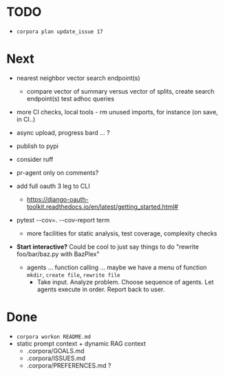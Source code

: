 # TODO

- `corpora plan update_issue 17`

# Next

- nearest neighbor vector search endpoint(s)
  - compare vector of summary versus vector of splits, create search endpoint(s) test adhoc queries
- more CI checks, local tools - rm unused imports, for instance (on save, in CI..)
- async upload, progress bard ... ?
- publish to pypi
- consider ruff
- pr-agent only on comments?
- add full oauth 3 leg to CLI
  - https://django-oauth-toolkit.readthedocs.io/en/latest/getting_started.html#
- pytest --cov=. --cov-report term
  - more facilities for static analysis, test coverage, complexity checks

- **Start interactive?** Could be cool to just say things to do "rewrite foo/bar/baz.py with BazPlex"
  - agents ... function calling ... maybe we have a menu of function `mkdir`, `create file`, `rewrite file`
    * Take input. Analyze problem. Choose sequence of agents. Let agents execute in order. Report back to user.


# Done

- `corpora workon README.md`
- static prompt context + dynamic RAG context
  - .corpora/GOALS.md
  - .corpora/ISSUES.md
  - .corpora/PREFERENCES.md
  ?
